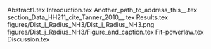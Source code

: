 Abstract1.tex
Introduction.tex
Another_path_to_address_this__.tex
section_Data_HH211_cite_Tanner_2010__.tex
Results.tex
figures/Dist_j_Radius_NH3/Dist_j_Radius_NH3.png
figures/Dist_j_Radius_NH3/Figure_and_caption.tex
Fit-powerlaw.tex
Discussion.tex